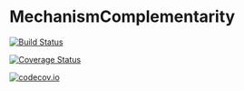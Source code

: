 # MechanismComplementarity

[![Build Status](https://travis-ci.org/rdeits/MechanismComplementarity.jl.svg?branch=master)](https://travis-ci.org/rdeits/MechanismComplementarity.jl)

[![Coverage Status](https://coveralls.io/repos/rdeits/MechanismComplementarity.jl/badge.svg?branch=master&service=github)](https://coveralls.io/github/rdeits/MechanismComplementarity.jl?branch=master)

[![codecov.io](http://codecov.io/github/rdeits/MechanismComplementarity.jl/coverage.svg?branch=master)](http://codecov.io/github/rdeits/MechanismComplementarity.jl?branch=master)
